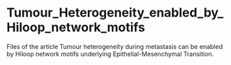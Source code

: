 # Tumour_Heterogeneity_enabled_by_Hiloop_network_motifs
Files of the article Tumour heterogeneity during metastasis can be enabled by Hiloop network motifs underlying Epithelial-Mesenchymal Transition.

